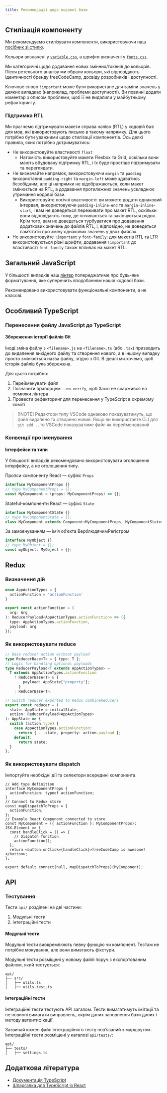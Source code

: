 ```yaml
---
title: Рекомендації щодо кодової бази
---
```


## Стилізація компоненту

Ми рекомендуємо стилізувати компоненти, використовуючи наш [посібник зі стилю](https://design-style-guide.freecodecamp.org/).

Кольори визначені у [`variable.css`](/client/src/components/layouts/variables.css), а шрифти визначені у [`fonts.css`](/client/src/components/layouts/fonts.css).

Ми категоричні щодо додавання нових змінних/токенів до кольорів. Після ретельного аналізу ми обрали кольори, які відповідають ідентичності бренду freeCodeCamp, досвіду розробників і доступності.

Ключове слово `!important` може бути використане для заміни значень у деяких випадках (наприклад, проблеми доступності). Ви повинні додати коментар з описом проблеми, щоб її не видалили у майбутньому рефакторингу.

### Підтримка RTL

Ми прагнемо підтримувати макети справа наліво (RTL) у кодовій базі для мов, які використовують письмо в такому напрямку. Для цього потрібно бути уважними щодо стилізації компонентів. Ось деякі правила, яких потрібно дотримуватись:

- Не використовуйте властивості `float`
  - Натомість використовуйте макети Flexbox та Grid, оскільки вони мають вбудовану підтримку RTL, і їх буде простіше підтримувати та переглядати.
- Не визначайте напрямок, використовуючи `margin` та `padding`: використання `padding-right` та `margin-left` може здаватись безобідним, але ці напрямки не відображаються, коли макет змінюється на RTL, а додавання протилежних значень ускладнює утримання кодової бази.
  - Використовуйте логічні властивості: ви можете додати однаковий інтервал, використовуючи `padding-inline-end` та `margin-inline-start`, і вам не доведеться переживати про макет RTL, оскільки вони відповідають тому, де починається та закінчується рядок. Крім того, вам не доведеться турбуватися про додавання додаткових значень до файлів RTL, і, відповідно, не доведеться пам’ятати про зміну однакових значень у двох файлах.
- Не використовуйте `!important` у `font-family`: для макетів RTL та LTR використовуються різні шрифти; додавання `!important` до властивості `font-family` також впливає на макет RTL.

## Загальний JavaScript

У більшості випадків наш [лінтер](how-to-setup-freecodecamp-locally#follow-these-steps-to-get-your-development-environment-ready) попереджатиме про будь-яке форматування, яке суперечить вподобанням нашої кодової бази.

Рекомендовано використовувати функціональні компоненти, а не класові.

## Особливий TypeScript

### Перенесення файлу JavaScript до TypeScript

#### Збереження історії файлів Git

Іноді зміна файлу з `<filename>.js` на `<filename>.ts` (або `.tsx`) призводить до видалення вихідного файлу та створення нового, а в іншому випадку просто змінюється назва файлу, згідно з Git. В ідеалі ми хочемо, щоб історія файлів була збережена.

Для цього потрібно:

1. Перейменувати файл
2. Позначити прапорцем `--no-verify`, щоб Хаскі не скаржився на помилки лінтера
3. Провести рефакторинг для перенесення у TypeScript в окремому коміті

> [!NOTE] Редактори типу VSCode однаково показуватимуть, що файл видалено та створено новий. Якщо ви використаєте CLI для `git add .`, то VSCode показуватиме файл як перейменований

### Конвенції про іменування

#### Інтерфейси та типи

У більшості випадків рекомендовано використовувати оголошення інтерфейсу, а не оголошення типу.

Пропси компоненту React — суфікс `Props`

```typescript
interface MyComponentProps {}
// type MyComponentProps = {};
const MyComponent = (props: MyComponentProps) => {};
```

Stateful-компоненти React — суфікс `State`

```typescript
interface MyComponentState {}
// type MyComponentState = {};
class MyComponent extends Component<MyComponentProps, MyComponentState> {}
```

За замовчуванням — ім’я об’єкта ВерблюдячимРегістром

```typescript
interface MyObject {}
// type MyObject = {};
const myObject: MyObject = {};
```

<!-- #### Redux Actions -->

<!-- TODO: Once refactored to TS, showcase naming convention for Reducers/Actions and how to type dispatch funcs -->

## Redux

### Визначення дій

```typescript
enum AppActionTypes = {
  actionFunction = 'actionFunction'
}

export const actionFunction = (
  arg: Arg
): ReducerPayload<AppActionTypes.actionFunction> => ({
  type: AppActionTypes.actionFunction,
  payload: arg
});
```

### Як використовувати reduce

```typescript
// Base reducer action without payload
type ReducerBase<T> = { type: T };
// Logic for handling optional payloads
type ReducerPayload<T extends AppActionTypes> =
  T extends AppActionTypes.actionFunction
    ? ReducerBase<T> & {
        payload: AppState["property"];
      }
    : ReducerBase<T>;

// Switch reducer exported to Redux combineReducers
export const reducer = (
  state: AppState = initialState,
  action: ReducerPayload<AppActionTypes>
): AppState => {
  switch (action.type) {
    case AppActionTypes.actionFunction:
      return { ...state, property: action.payload };
    default:
      return state;
  }
};
```

### Як використовувати dispatch

Імпортуйте необхідні дії та селектори всередині компонента.

```tsx
// Add type definition
interface MyComponentProps {
  actionFunction: typeof actionFunction;
}
// Connect to Redux store
const mapDispatchToProps = {
  actionFunction,
};
// Example React Component connected to store
const MyComponent = ({ actionFunction }: MyComponentProps): JSX.Element => {
  const handleClick = () => {
    // Dispatch function
    actionFunction();
  };
  return <button onClick={handleClick}>freeCodeCamp is awesome!</button>;
};

export default connect(null, mapDispatchToProps)(MyComponent);
```

<!-- ### Redux Types File -->
<!-- The types associated with the Redux store state are located in `client/src/redux/types.ts`... -->

## API

### Тестування

Тести `api/` розділені на дві частини:

1. Модульні тести
2. Інтеграційні тести

#### Модульні тести

Модульні тести виокремлюють певну функцію чи компонент. Тестам не потрібне мокування, але вони вимагають фікстури.

Модульні тести розміщені у новому файлі поруч з експортованим файлом, який тестується:

```text
api/
├── src/
│   ├── utils.ts
│   ├── utils.test.ts
```

#### Інтеграційні тести

Інтеграційні тести тестують API загалом. Тести вимагатимуть імітації та не повинні вимагати виправлень, окрім даних заповнення бази даних і методу автентифікації.

Зазвичай кожен файл інтеграційного тесту пов’язаний з маршрутом. Інтеграційні тести розміщені у каталозі `api/tests/`:

```text
api/
├── tests/
│   ├── settings.ts
```

## Додаткова література

- [Документація TypeScript](https://www.typescriptlang.org/docs/)
- [Шпаргалка для TypeScript із React](https://github.com/typescript-cheatsheets/react#readme)
